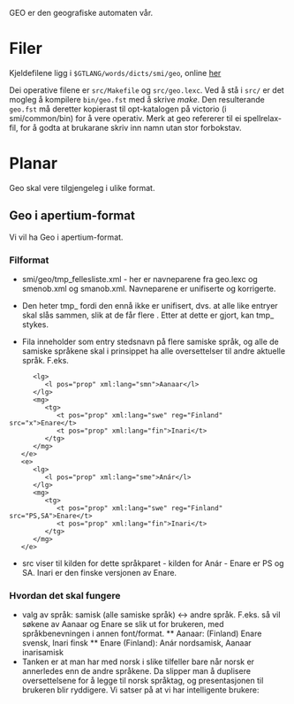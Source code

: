 

GEO er den geografiske automaten vår.


# Filer


Kjeldefilene ligg i `$GTLANG/words/dicts/smi/geo`, online [her](https://gtsvn.uit.no/langtech/trunk/words/dicts/smi/geo/)


Dei operative filene er `src/Makefile` og `src/geo.lexc`. Ved å
stå i `src/` er det mogleg å kompilere `bin/geo.fst` med å skrive *make*. Den resulterande `geo.fst` må deretter kopierast til opt-katalogen på 
victorio (i smi/common/bin) for å vere operativ. Merk at geo refererer til 
ei spellrelax-fil, for å godta at brukarane skriv inn namn utan stor forbokstav.


# Planar


Geo skal vere tilgjengeleg i ulike format.


## Geo i apertium-format


Vi vil ha Geo i apertium-format. 


### Filformat


* smi/geo/tmp_fellesliste.xml - her er navneparene fra geo.lexc og smenob.xml og smanob.xml. Navneparene er unifiserte og korrigerte.


* Den heter tmp_ fordi den ennå ikke er unifisert, dvs. at alle like entryer skal slås sammen, slik at de får flere <mg>. Etter at dette er gjort, kan tmp_ stykes.
* Fila inneholder som entry stedsnavn på flere samiske språk, og alle de samiske språkene skal i prinsippet ha alle oversettelser til andre aktuelle språk. F.eks.


```    <e>
      <lg>
         <l pos="prop" xml:lang="smn">Aanaar</l>
      </lg>
      <mg>
         <tg>
            <t pos="prop" xml:lang="swe" reg="Finland" src="x">Enare</t>
            <t pos="prop" xml:lang="fin">Inari</t>
         </tg>
      </mg>
   </e>
   <e>
      <lg>
         <l pos="prop" xml:lang="sme">Anár</l>
      </lg>
      <mg>
         <tg>
            <t pos="prop" xml:lang="swe" reg="Finland" src="PS,SA">Enare</t>
            <t pos="prop" xml:lang="fin">Inari</t>
         </tg>
      </mg>
   </e>
```


* src viser til kilden for dette språkparet - kilden for Anár - Enare er PS og SA. Inari er den finske versjonen av Enare.


### Hvordan det skal fungere
* valg av språk: samisk (alle samiske språk) <-> andre språk. F.eks. så vil søkene av Aanaar og Enare se slik ut for brukeren, med språkbenevningen i annen font/format. 
** Aanaar: (Finland) Enare svensk, Inari finsk 
** Enare (Finland): Anár nordsamisk, Aanaar inarisamisk
* Tanken er at man har med norsk i slike tilfeller bare når norsk er annerledes enn de andre språkene. Da slipper man å duplisere oversettelsene for å legge til norsk språktag, og presentasjonen til brukeren blir ryddigere. Vi satser på at vi har intelligente brukere:


















